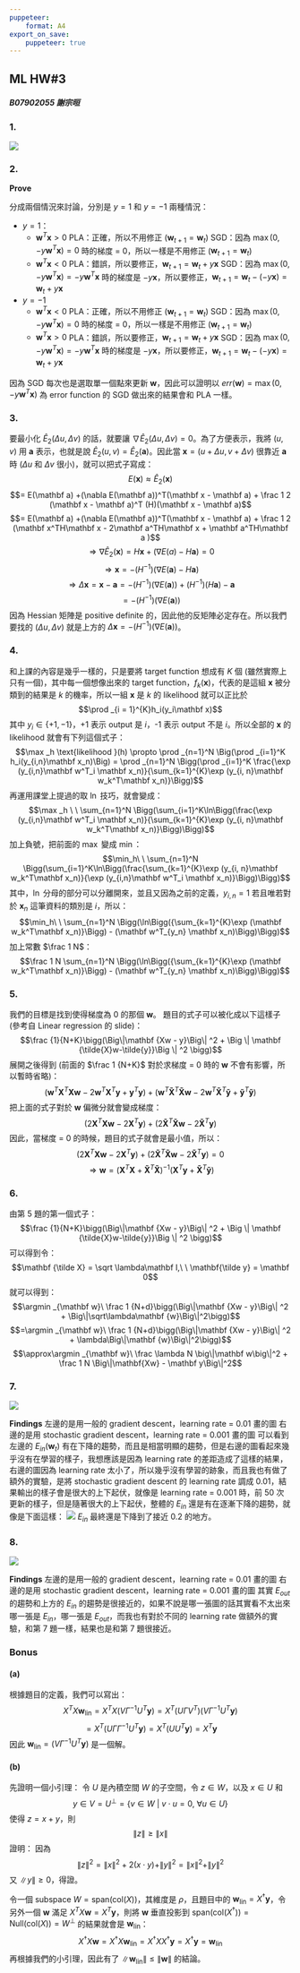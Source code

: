 ```yaml
---
puppeteer:
    format: A4
export_on_save:
    puppeteer: true
---
```


## ML HW\#3

##### B07902055 謝宗晅

### 1.

![](1.JPG)

### 2.

**Prove**
<!-- $\max(0,-y\mathbf w^T\mathbf x)$ 的圖形長的很像這樣：
![](2.JPG)
可以發現當 $\max(0, -y\mathbf w^T\mathbf x) = 0$ 的時候，斜率是 0；
當 $\max(0, -y \mathbf w^T\mathbf x) > 0$ 的時候，對 $\mathbf w$ 的斜率是 $-y\mathbf x$ -->
分成兩個情況來討論，分別是 $y = 1$ 和 $y = -1$ 兩種情況：
* $y = 1$：
    * $\mathbf w^T\mathbf x > 0$
      PLA：正確，所以不用修正 ($\mathbf w_{t+1} = \mathbf w_t$)
      SGD：因為 $\max(0, -y\mathbf w^T\mathbf x) = 0$ 時的梯度 = 0，所以一樣是不用修正 ($\mathbf w_{t+1} = \mathbf w_t$)
    * $\mathbf w^T\mathbf x < 0$
      PLA：錯誤，所以要修正，$\mathbf w_{t+1} = \mathbf w_t + y\mathbf{x}$
      SGD：因為 $\max(0, -y\mathbf w^T\mathbf x) = -y\mathbf w^T\mathbf x$ 時的梯度是 $-y\mathbf x$，所以要修正，$\mathbf w_{t+1} = \mathbf w_t - (-y\mathbf{x}) = \mathbf w_t + y\mathbf{x}$
* $y = -1$
    * $\mathbf w^T\mathbf x < 0$
      PLA：正確，所以不用修正 ($\mathbf w_{t+1} = \mathbf w_t$)
      SGD：因為 $\max(0, -y\mathbf w^T\mathbf x) = 0$ 時的梯度 = 0，所以一樣是不用修正 ($\mathbf w_{t+1} = \mathbf w_t$)
    * $\mathbf w^T\mathbf x > 0$
      PLA：錯誤，所以要修正，$\mathbf w_{t+1} = \mathbf w_t + y\mathbf{x}$
      SGD：因為 $\max(0, -y\mathbf w^T\mathbf x) = -y\mathbf w^T\mathbf x$ 時的梯度是 $-y\mathbf x$，所以要修正，$\mathbf w_{t+1} = \mathbf w_t - (-y\mathbf{x}) = \mathbf w_t + y\mathbf{x}$

因為 SGD 每次也是選取單一個點來更新 $\mathbf w$，因此可以證明以 $err(\mathbf w) = \max(0, -y\mathbf{w}^T\mathbf x)$ 為 error function 的 SGD 做出來的結果會和 PLA 一樣。

### 3.

要最小化 $\hat E_2(\Delta u , \Delta v)$ 的話，就要讓 $\nabla \hat E_2(\Delta u , \Delta v) = 0$。為了方便表示，我將 $(u, v)$ 用 $\mathbf a$ 表示，也就是說 $\hat E_2(u,v) = \hat E_2(\mathbf a)$。因此當 $\mathbf x = (u+\Delta u,v + \Delta v)$ 很靠近 $\mathbf a$ 時 ($\Delta u$ 和 $\Delta v$ 很小)，就可以把式子寫成：$$E(\mathbf x )  \approx \hat E_2(\mathbf x) $$$$= E(\mathbf a) +(\nabla E(\mathbf a))^T(\mathbf x - \mathbf a) + \frac 1 2 (\mathbf x - \mathbf a)^T (H)(\mathbf x - \mathbf a)$$$$= E(\mathbf a) +(\nabla E(\mathbf a))^T(\mathbf x - \mathbf a) + \frac 1 2 (\mathbf x^TH\mathbf x - 2\mathbf a^TH\mathbf x + \mathbf a^TH\mathbf a )$$$$\Rightarrow \nabla \hat E_2(\mathbf x)=H\mathbf x + (\nabla E(a) - H\mathbf a) = 0$$$$\Rightarrow\mathbf x = -(H^{-1})(\nabla E(\mathbf a) - H\mathbf a)$$$$\Rightarrow\Delta \mathbf x = \mathbf x - \mathbf a = -(H^{-1})(\nabla E(\mathbf a))+ (H^{-1})(H\mathbf a) - \mathbf a$$$$ = -(H^{-1})(\nabla E(\mathbf a))$$
因為 Hessian 矩陣是 positive definite 的，因此他的反矩陣必定存在。所以我們要找的 $(\Delta u, \Delta v)$ 就是上方的 $\Delta \mathbf x = -(H^{-1})(\nabla E(\mathbf a))$。

### 4.

和上課的內容是幾乎一樣的，只是要將 target function 想成有 $K$ 個 (雖然實際上只有一個)，其中每一個想像出來的 target function，$f_k(\mathbf x)$，代表的是這組 $\mathbf x$ 被分類到的結果是 $k$ 的機率，所以一組 $\mathbf x$ 是 $k$ 的 likelihood 就可以正比於
$$\prod _{i = 1}^{K}h_i(y_i\mathbf x)$$其中 $y_i\in\{+1, -1\}$，+1 表示 output 是 $i$，-1 表示 output 不是 $i$。所以全部的 $\mathbf x$ 的 likelihood 就會有下列這個式子：
$$\max _h \text{likelihood }(h) \propto \prod _{n=1}^N \Big(\prod _{i=1}^K h_i(y_{i,n}\mathbf x_n)\Big) = \prod _{n=1}^N \Bigg(\prod _{i=1}^K \frac{\exp (y_{i,n}\mathbf w^T_i \mathbf x_n)}{\sum_{k=1}^{K}\exp (y_{i, n}\mathbf w_k^T\mathbf x_n)}\Bigg)$$
再運用課堂上提過的取 $\ln$ 技巧，就會變成：
$$\max _h \ \ \sum_{n=1}^N \Bigg(\sum_{i=1}^K\ln\Bigg(\frac{\exp (y_{i,n}\mathbf w^T_i \mathbf x_n)}{\sum_{k=1}^{K}\exp (y_{i, n}\mathbf w_k^T\mathbf x_n)}\Bigg)\Bigg)$$
加上負號，把前面的 $\max$ 變成 $\min$：
$$\min_h\ \ \sum_{n=1}^N \Bigg(\sum_{i=1}^K\ln\Bigg(\frac{\sum_{k=1}^{K}\exp (y_{i, n}\mathbf w_k^T\mathbf x_n)}{\exp (y_{i,n}\mathbf w^T_i \mathbf x_n)}\Bigg)\Bigg)$$其中，$\ln$ 分母的部分可以分離開來，並且又因為之前的定義，$y_{i, n} = 1$ 若且唯若對於 $\mathbf x_n$ 這筆資料的類別是 $i$，所以：
$$\min_h\ \ \sum_{n=1}^N \Bigg(\ln\Bigg({\sum_{k=1}^{K}\exp (\mathbf w_k^T\mathbf x_n)}\Bigg) - (\mathbf w^T_{y_n} \mathbf x_n)\Bigg)\Bigg)$$
加上常數 $\frac 1 N$：
$$\frac 1 N \sum_{n=1}^N \Bigg(\ln\Bigg({\sum_{k=1}^{K}\exp (\mathbf w_k^T\mathbf x_n)}\Bigg) - (\mathbf w^T_{y_n} \mathbf x_n)\Bigg)\Bigg)$$

### 5.

我們的目標是找到使得梯度為 0 的那個 $\mathbf w$。
題目的式子可以被化成以下這樣子 (參考自 Linear regression 的 slide)：
$$\frac {1}{N+K}\bigg(\Big\|\mathbf {Xw - y}\Big\| ^2 + \Big \| \mathbf {\tilde{X}w-\tilde{y}}\Big \| ^2 \bigg)$$
展開之後得到 (前面的 $\frac 1 {N+K}$ 對於求梯度 = 0 時的 $\mathbf w$ 不會有影響，所以暫時省略)：
$$ \Big(\mathbf{w}^T\mathbf{X}^T\mathbf{Xw} - 2\mathbf{w}^T\mathbf{X}^T\mathbf{y}+\mathbf{y}^T\mathbf{y} \Big) +\Big(\mathbf{w}^T\mathbf{\tilde{X}}^T\mathbf{\tilde{X}w} - 2\mathbf{w}^T\mathbf{\tilde{X}}^T\mathbf{\tilde{y}}+\mathbf{\tilde{y}}^T\mathbf{\tilde{y}} \Big) $$
把上面的式子對於 $\mathbf w$ 偏微分就會變成梯度：
$$\Big(2\mathbf{X}^T\mathbf{Xw} - 2\mathbf {X}^T\mathbf y \Big) + \Big(2\mathbf{\tilde{X}}^T\mathbf{\tilde{X}w} - 2\mathbf {\tilde{X}}^T\mathbf y \Big)$$
因此，當梯度 = 0 的時候，題目的式子就會是最小值，所以：
$$\Big(2\mathbf{X}^T\mathbf{Xw} - 2\mathbf {X}^T\mathbf y \Big) + \Big(2\mathbf{\tilde{X}}^T\mathbf{\tilde{X}w} - 2\mathbf {\tilde{X}}^T\mathbf y \Big) = 0$$$$\Rightarrow \mathbf w = \Big(\mathbf X ^T\mathbf X + \mathbf {\tilde{X}}^T\mathbf {\tilde{X}}\Big)^{-1}\Big(\mathbf {X}^T\mathbf y + \mathbf {\tilde{X}}^T\mathbf {\tilde{y}}\Big)$$

### 6.

由第 5 題的第一個式子：
$$\frac {1}{N+K}\bigg(\Big\|\mathbf {Xw - y}\Big\| ^2 + \Big \| \mathbf {\tilde{X}w-\tilde{y}}\Big \| ^2 \bigg)$$
可以得到令：
$$\mathbf {\tilde X} = \sqrt \lambda\mathbf I,\ \ \mathbf{\tilde y} = \mathbf 0$$
就可以得到：
$$\argmin _{\mathbf w}\ \frac 1 {N+d}\bigg(\Big\|\mathbf {Xw - y}\Big\| ^2 + \Big\|\sqrt\lambda\mathbf {w}\Big\|^2\bigg)$$$$=\argmin _{\mathbf w}\ \frac 1 {N+d}\bigg(\Big\|\mathbf {Xw - y}\Big\| ^2 + \lambda\Big\|\mathbf {w}\Big\|^2\bigg)$$$$\approx\argmin _{\mathbf w}\ \frac \lambda N \big\|\mathbf w\big\|^2 + \frac 1 N \Big\|\mathbf{Xw} - \mathbf y\Big\|^2$$

### 7.

![](img_7.png)

**Findings**
左邊的是用一般的 gradient descent，learning rate = 0.01 畫的圖
右邊的是用 stochastic gradient descent，learning rate = 0.001 畫的圖
可以看到左邊的 $E_{in}(\mathbf w_t)$ 有在下降的趨勢，而且是相當明顯的趨勢，但是右邊的圖看起來幾乎沒有在學習的樣子，我想應該是因為 learning rate 的差距造成了這樣的結果，右邊的圖因為 learning rate 太小了，所以幾乎沒有學習的跡象，而且我也有做了額外的實驗，是將 stochastic gradient descent 的 learning rate 調成 0.01，結果輸出的樣子會是很大的上下起伏，就像是 learning rate = 0.001 時，前 50 次更新的樣子，但是隨著很大的上下起伏，整體的 $E_{in}$ 還是有在逐漸下降的趨勢，就像是下面這樣：
![](3.JPG)
$E_{in}$ 最終還是下降到了接近 0.2 的地方。

### 8.

![](img_8.png)

**Findings**
左邊的是用一般的 gradient descent，learning rate = 0.01 畫的圖
右邊的是用 stochastic gradient descent，learning rate = 0.001 畫的圖
其實 $E_{out}$ 的趨勢和上方的 $E_{in}$ 的趨勢是很接近的，如果不說是哪一張圖的話其實看不太出來哪一張是 $E_{in}$，哪一張是 $E_{out}$，而我也有對於不同的 learning rate 做額外的實驗，和第 7 題一樣，結果也是和第 7 題很接近。

### Bonus

#### (a)

根據題目的定義，我們可以寫出：
$${X}^TX\mathbf w_{\text{lin}} = X^TX\big(V\Gamma^{-1}U^T\mathbf y\big) = X^T\big(U\Gamma V^T\big)\big(V\Gamma ^{-1}U^T\mathbf y\big)$$$$=X^T\big(U\Gamma \Gamma^{-1}U^T\mathbf y\big) = X^T\big(UU^T\mathbf y\big) = X^T\mathbf y$$
因此 $\mathbf w_{\text{lin}} = \big(V\Gamma^{-1}U^T\mathbf y\big)$ 是一個解。

#### (b)

先證明一個小引理：
令 $U$ 是內積空間 $W$ 的子空間，令 $z \in W$，以及 $x\in U$ 和 $$y \in V = U^\perp = \{v \in W\ |\ v\cdot u = 0,\ \forall u \in U\}$$ 使得 $z = x + y$，則 $$\|z\| \geq \|x\|$$
證明：
因為$$\|z\|^2=\|x\|^2+2(x\cdot y)+\|y\|^2=\|x\|^2+\|y\|^2$$
又 $\|y\|\geq 0$，得證。

令一個 subspace $W = \text{span}(\text{col}(X))$，其維度是 $\rho$，且題目中的 $\mathbf w _{\text{lin}} = X^\dagger \mathbf y$，令另外一個 $\mathbf w$ 滿足 $X^TX\mathbf w = X^T\mathbf y$，則將 $\mathbf w$ 垂直投影到 $\text{span}(\text{col}(X^\dagger)) = \text{Null}(\text{col}(X))=W^\perp$ 的結果就會是 $\mathbf w_{\text{lin}}$：
$$X^\dagger X\mathbf w = X^\dagger X\mathbf w_{\text{lin}} = X^\dagger XX^\dagger \mathbf y = X^\dagger \mathbf y = \mathbf w _{\text{lin}}$$
再根據我們的小引理，因此有了 $\|\mathbf w_{\text{lin}}\| \leq \|\mathbf w\|$ 的結論。
